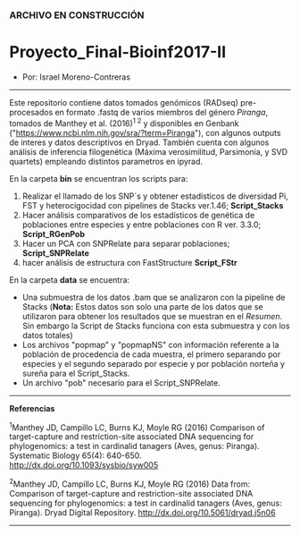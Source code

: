 ### ARCHIVO EN CONSTRUCCIÓN

# Proyecto_Final-Bioinf2017-II
- Por: Israel Moreno-Contreras
__________

Este repositorio contiene datos tomados genómicos (RADseq) pre-procesados en formato .fastq de varios miembros del género *Piranga*, tomados de Manthey et al. (2016)<sup>1 2</sup> y disponibles en Genbank ("https://www.ncbi.nlm.nih.gov/sra/?term=Piranga"), con algunos outputs de interes y datos descriptivos en Dryad. También cuenta con algunos análisis de inferencia filogenética (Máxima verosimilitud, Parsimonia, y SVD quartets) empleando distintos parametros en ipyrad.

En la carpeta **bin** se encuentran los scripts para:
 
1.	Realizar el llamado de los SNP´s y obtener estadísticos de diversidad Pi, FST y heterocigocidad con pipelines de Stacks ver.1.46; **Script_Stacks**
2.	Hacer análisis comparativos de los estadísticos de genética de poblaciones entre especies y entre poblaciones con R ver. 3.3.0; **Script_RGenPob**
3.	Hacer un PCA con SNPRelate para separar poblaciones; **Script_SNPRelate** 
4.	hacer análisis de estructura con FastStructure **Script_FStr**
 
En la carpeta **data** se encuentra:

*	Una submuestra de los datos .bam que se analizaron con la pipeline de Stacks (**Nota:** Estos datos son solo una parte de los datos que se utilizaron para obtener los resultados que se muestran en el *Resumen*. Sin embargo la Script de Stacks funciona con esta submuestra y con los datos totales) 
*	Los archivos "popmap" y "popmapNS" con información referente a la población de procedencia de cada muestra, el primero separando por especies y el segundo separado por especie y por población norteña y sureña para el Script_Stacks. 
*	Un archivo "pob" necesario para el Script_SNPRelate.


____
**Referencias**

<sup>1</sup>Manthey JD, Campillo LC, Burns KJ, Moyle RG (2016) Comparison of target-capture and restriction-site associated DNA sequencing for phylogenomics: a test in cardinalid tanagers (Aves, genus: Piranga). Systematic Biology 65(4): 640-650. http://dx.doi.org/10.1093/sysbio/syw005

<sup>2</sup>Manthey JD, Campillo LC, Burns KJ, Moyle RG (2016) Data from: Comparison of target-capture and restriction-site associated DNA sequencing for phylogenomics: a test in cardinalid tanagers (Aves, genus: Piranga). Dryad Digital Repository. http://dx.doi.org/10.5061/dryad.j5n06
___
